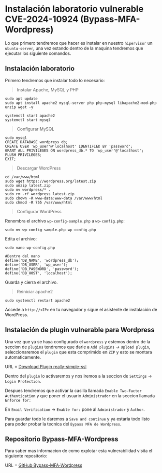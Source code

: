 # Instalación laboratorio vulnerable CVE-2024-10924 (Bypass-MFA-Wordpress)

Lo que primero tendremos que hacer es instalar en nuestro `hipervisor` un `ubuntu-server`, una vez estando dentro de la maquina tendremos que ejecutar los siguiente comandos.

## Instalación laboratorio

Primero tendremos que instalar todo lo necesario:

> Instalar Apache, MySQL y PHP

```shell
sudo apt update
sudo apt install apache2 mysql-server php php-mysql libapache2-mod-php unzip wget -y
```

```shell
systemctl start apache2
systemctl start mysql
```

> Configurar MySQL

```shell
sudo mysql
CREATE DATABASE wordpress_db;
CREATE USER 'wp_user'@'localhost' IDENTIFIED BY 'password';
GRANT ALL PRIVILEGES ON wordpress_db.* TO 'wp_user'@'localhost';
FLUSH PRIVILEGES;
EXIT;
```

> Descargar WordPress

```shell
cd /var/www/html 
sudo wget https://wordpress.org/latest.zip 
sudo unzip latest.zip 
sudo mv wordpress/* . 
sudo rm -rf wordpress latest.zip 
sudo chown -R www-data:www-data /var/www/html 
sudo chmod -R 755 /var/www/html
```

> Configurar WordPress

Renombra el archivo `wp-config-sample.php` a `wp-config.php`:

```shell
sudo mv wp-config-sample.php wp-config.php
```

Edita el archivo:

```shell
sudo nano wp-config.php

#Dentro del nano
define('DB_NAME', 'wordpress_db');
define('DB_USER', 'wp_user');
define('DB_PASSWORD', 'password');
define('DB_HOST', 'localhost');
```

Guarda y cierra el archivo.

> Reiniciar apache2

```shell
sudo systemctl restart apache2
```

Accede a `http://<IP>` en tu navegador y sigue el asistente de instalación de WordPress.

## Instalación de plugin vulnerable para Wordpress

Una vez que ya se haya configurado el `wordpress` y estemos dentro de la seccion de `plugins` tendremos que darle a `Add plugins` -> `Upload plugin`, seleccionaremos el `plugin` que esta comprimido en `ZIP` y esto se montara automaticamente.

URL = [Download Plugin really-simple-ssl](https://github.com/D1se0/CVE-2024-10924-Bypass-MFA-Wordpress-LAB/tree/main/plugin_vuln)

Dentro del `plugin` lo activaremos y nos iremos a la seccion de `Settings` -> `Login Protection`.

Despues tendremos que activar la casilla llamada `Enable Two-Factor Authentication` y que poner el usuario `Administrador` en la seccion llamada `Enforce for:`

En `Email Verification` -> `Enable for:` pone al `Administrador` y `Author`.

Para guardar todo le daremos a `Save and continue` y ya estaria todo listo para poder probar la tecnica del `Bypass MFA de Wordpress`.

## Repositorio Bypass-MFA-Wordpress

Para saber mas informacion de como explotar esta vulnerabilidad visita el siguiente repositorio:

URL = [GitHub Bypass-MFA-Wordpress](https://github.com/D1se0/CVE-2024-10924-Bypass-MFA-Wordpress-LAB/tree/main)
